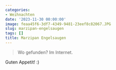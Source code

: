 ```yaml
---
categories:
- Weihnachten
date: '2023-11-30 00:00:00'
image: feaa45f6-3df7-4349-9481-23eef8c82067.JPG
slug: marzipan-engelsaugen
tags: []
title: Marzipan Engelsaugen
---
```



> Wo gefunden? Im Internet.

Guten Appetit! :)